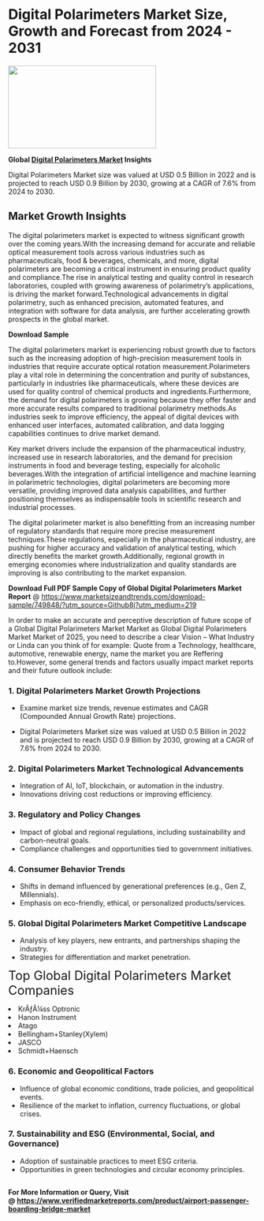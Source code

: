 <H1>Digital Polarimeters Market Size, Growth and Forecast from 2024 - 2031</H1><img class="aligncenter size-medium wp-image-584254" src="https://thirdeyenews.in/wp-content/uploads/2024/09/Global-Market-Research-300x168.jpeg" alt="" width="300" height="168" /><p><strong>Global&nbsp;<a href="https://www.marketsizeandtrends.com/download-sample/749848/?utm_source=Github8j?utm_medium=219">Digital Polarimeters Market</a> Insights</strong></p><p>Digital Polarimeters Market size was valued at USD 0.5 Billion in 2022 and is projected to reach USD 0.9 Billion by 2030, growing at a CAGR of 7.6% from 2024 to 2030.</p><p><h2>Market Growth Insights</h2> <p>The digital polarimeters market is expected to witness significant growth over the coming years.With the increasing demand for accurate and reliable optical measurement tools across various industries such as pharmaceuticals, food & beverages, chemicals, and more, digital polarimeters are becoming a critical instrument in ensuring product quality and compliance.The rise in analytical testing and quality control in research laboratories, coupled with growing awareness of polarimetry’s applications, is driving the market forward.Technological advancements in digital polarimetry, such as enhanced precision, automated features, and integration with software for data analysis, are further accelerating growth prospects in the global market.</p> <p><strong>Download Sample</strong></p> <p>The digital polarimeters market is experiencing robust growth due to factors such as the increasing adoption of high-precision measurement tools in industries that require accurate optical rotation measurement.Polarimeters play a vital role in determining the concentration and purity of substances, particularly in industries like pharmaceuticals, where these devices are used for quality control of chemical products and ingredients.Furthermore, the demand for digital polarimeters is growing because they offer faster and more accurate results compared to traditional polarimetry methods.As industries seek to improve efficiency, the appeal of digital devices with enhanced user interfaces, automated calibration, and data logging capabilities continues to drive market demand.</p> <p>Key market drivers include the expansion of the pharmaceutical industry, increased use in research laboratories, and the demand for precision instruments in food and beverage testing, especially for alcoholic beverages.With the integration of artificial intelligence and machine learning in polarimetric technologies, digital polarimeters are becoming more versatile, providing improved data analysis capabilities, and further positioning themselves as indispensable tools in scientific research and industrial processes.</p> <p>The digital polarimeter market is also benefitting from an increasing number of regulatory standards that require more precise measurement techniques.These regulations, especially in the pharmaceutical industry, are pushing for higher accuracy and validation of analytical testing, which directly benefits the market growth.Additionally, regional growth in emerging economies where industrialization and quality standards are improving is also contributing to the market expansion.</p> <p><span class=""><strong>Download Full PDF Sample Copy of Global Digital Polarimeters Market Report</strong> @ <a href="https://www.marketsizeandtrends.com/download-sample/749848/?utm_source=Github8j?utm_medium=219" target="_blank">https://www.marketsizeandtrends.com/download-sample/749848/?utm_source=Github8j?utm_medium=219</a></span></p><p>In order to make an accurate and perceptive description of future scope of a Global&nbsp;Digital Polarimeters Market Market as Global&nbsp;Digital Polarimeters Market Market of 2025, you need to describe a clear Vision &ndash; What Industry or Linda can you think of for example: Quote from a Technology, healthcare, automotive, renewable energy, name the market you are Reffering to.However, some general trends and factors usually impact market reports and their future outlook include:</p><h3>1.&nbsp;<strong>Digital Polarimeters Market Growth Projections</strong></h3><ul><li>Examine market size trends, revenue estimates and CAGR (Compounded Annual Growth Rate) projections.</li><li><p>Digital Polarimeters Market size was valued at USD 0.5 Billion in 2022 and is projected to reach USD 0.9 Billion by 2030, growing at a CAGR of 7.6% from 2024 to 2030.</p></li></ul><h3>2.&nbsp;<strong>Digital Polarimeters Market Technological Advancements</strong></h3><ul><li>Integration of AI, IoT, blockchain, or automation in the industry.</li><li>Innovations driving cost reductions or improving efficiency.</li></ul><h3>3.&nbsp;<strong>Regulatory and Policy Changes</strong></h3><ul><li>Impact of global and regional regulations, including sustainability and carbon-neutral goals.</li><li>Compliance challenges and opportunities tied to government initiatives.</li></ul><h3>4.&nbsp;<strong>Consumer Behavior Trends</strong></h3><ul><li>Shifts in demand influenced by generational preferences (e.g., Gen Z, Millennials).</li><li>Emphasis on eco-friendly, ethical, or personalized products/services.</li></ul><h3>5.&nbsp;<strong>Global Digital Polarimeters Market Competitive Landscape</strong></h3><ul><li>Analysis of key players, new entrants, and partnerships shaping the industry.</li><li>Strategies for differentiation and market penetration.</li></ul><p data-pm-slice="1 1 []"><span style="color: inherit; font-family: inherit; font-size: 25px;">Top Global Digital Polarimeters Market Companies</span></p><div class="" data-test-id=""><p><li>KrÃƒÂ¼ss Optronic</li><li> Hanon Instrument</li><li> Atago</li><li> Bellingham+Stanley(Xylem)</li><li> JASCO</li><li> Schmidt+Haensch</li></p></div><h3>6.&nbsp;<strong>Economic and Geopolitical Factors</strong></h3><ul><li>Influence of global economic conditions, trade policies, and geopolitical events.</li><li>Resilience of the market to inflation, currency fluctuations, or global crises.</li></ul><h3>7.&nbsp;<strong>Sustainability and ESG (Environmental, Social, and Governance)</strong></h3><ul><li>Adoption of sustainable practices to meet ESG criteria.</li><li>Opportunities in green technologies and circular economy principles.</li></ul><h2><strong style="font-size: 14px;">For More Information or Query, Visit @&nbsp;</strong><a style="background-color: #ffffff; font-size: 14px;" href="https://www.marketsizeandtrends.com/report/digital-polarimeters-market/" target="_blank">https://www.verifiedmarketreports.com/product/airport-passenger-boarding-bridge-market</a></h2>